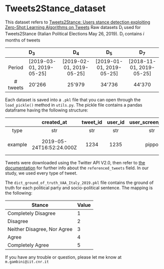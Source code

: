 # Tweets2Stance_dataset
This dataset refers to [Tweets2Stance: Users stance detection exploiting Zero-Shot Learning Algorithms on Tweets](https://arxiv.org/abs/2204.10710)
Raw datasets D<sub>i</sub> used for Tweets2Stance (Italian Political Elections May 26, 2019). D<sub>i</sub> contains _i_ months of tweets

|            | D<sub>3</sub>            |      D<sub>4</sub>       |      D<sub>5</sub>       |      D<sub>7</sub>       |
|:----------:|:-------------------------|:------------------------:|:------------------------:|:------------------------:|
|   Period   | [2019-03-01, 2019-05-25] | [2019-02-01, 2019-05-25] | [2019-01-01, 2019-05-25] | [2018-11-01, 2019-05-25] |
|  # tweets  | 20'266                   |          25'979          |          34'736          |          44'370          |


Each dataset is saved into a `.pkl` file that you can open through the `load_pickle()` method in `utils.py`. The pickle file contains a pandas dataframe having the following structure:

|       | created_at | tweet_id | user_id | user_screen_name | tweet | referenced_tweets | str_referenced_tweets |
|:-----:|:----------:|:----------:|:----------:|:----------:|:----------:|:----------:|:----------:|
|type   |str         |str         |str         |str         |str         |list         |str         |
|example|2019-05-24T16:52:24.000Z| 1234| 1235| pippo| This is a tweet| [{"id": 1236, "type": "retweeted"}...]| '[{"id": 1236, "type": "retweeted"}...]'

Tweets were downloaded using the Twitter API V2.0, then refer to [the documentation](https://developer.twitter.com/en/docs/twitter-api/data-dictionary/object-model/tweet) for further info about the `referenced_tweets` field. In our study, we used every type of tweet.

The `dict_ground_of_truth_VAA_Italy_2019.pkl` file contains the ground of truth for each political party and socio-political sentence. The mapping is the following:

|Stance|Value|
|------|-----|
|Completely Disagree | 1 |
|Disagree | 2 |
|Neither Disagree, Nor Agree | 3 |
|Agree| 4 |
|Completely Agree | 5|


If you have any trouble or question, please let me know at `m.gambini@iit.cnr.it`
